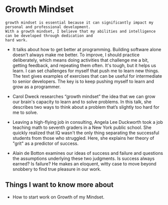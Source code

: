 # Growth Mindset

```
growth mindset is essential because it can significantly impact my personal and professional development.
With a growth mindset, I believe that my abilities and intelligence can be developed through dedication and
hard work. 
```

- It talks about how to get better at programming. Building software alone doesn't always make me better.
  To improve, I should practice deliberately, which means doing activities that challenge me a bit, getting
  feedback, and repeating them often. It's tough, but it helps us learn. I can set challenges for myself that
  push me to learn new  things. The text gives examples of exercises that can be useful for  intermediate to
  senior developers. The key is to keep pushing myself to learn and grow as a programmer.

- Carol Dweck researches “growth mindset”  the idea that we can grow our brain's capacity to learn and to solve
  problems. In this talk, she describes two ways to think about a problem that’s slightly too hard for  me to solve.

- Leaving a high-flying job in consulting, Angela Lee Duckworth took a job  teaching math to seventh graders in a
  New York public school. She quickly realized that IQ wasn't the only thing separating the successful students from
  those who struggled. Here, she explains her theory of  "grit" as a predictor of success.

- Alain de Botton examines our ideas of success and failure and questions the assumptions underlying these two judgments.
  Is success  always earned? Is failure? He makes an  eloquent, witty case to move  beyond snobbery to find true pleasure in our work.

## Things I want to know more about

- How to start work on Growth of my Mindset.
